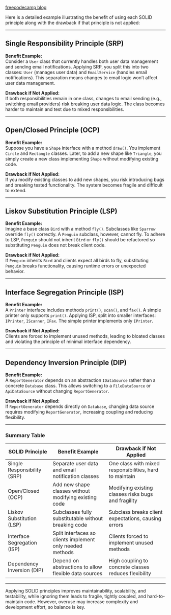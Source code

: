 [freecodecamp blog](https://www.freecodecamp.org/news/solid-principles-explained-in-plain-english/)

Here is a detailed example illustrating the benefit of using each SOLID principle along with the drawback if that principle is not applied:

---

## Single Responsibility Principle (SRP)

**Benefit Example:**  
Consider a `User` class that currently handles both user data management and sending email notifications. Applying SRP, you split this into two classes: `User` (manages user data) and `EmailService` (handles email notifications). This separation means changes to email logic won’t affect user data management.

**Drawback if Not Applied:**  
If both responsibilities remain in one class, changes to email sending (e.g., switching email providers) risk breaking user data logic. The class becomes harder to maintain and test due to mixed responsibilities.

---

## Open/Closed Principle (OCP)

**Benefit Example:**  
Suppose you have a `Shape` interface with a method `draw()`. You implement `Circle` and `Rectangle` classes. Later, to add a new shape like `Triangle`, you simply create a new class implementing `Shape` without modifying existing code.

**Drawback if Not Applied:**  
If you modify existing classes to add new shapes, you risk introducing bugs and breaking tested functionality. The system becomes fragile and difficult to extend.

---

## Liskov Substitution Principle (LSP)

**Benefit Example:**  
Imagine a base class `Bird` with a method `fly()`. Subclasses like `Sparrow` override `fly()` correctly. A `Penguin` subclass, however, cannot fly. To adhere to LSP, `Penguin` should not inherit `Bird` or `fly()` should be refactored so substituting `Penguin` does not break client code.

**Drawback if Not Applied:**  
If `Penguin` inherits `Bird` and clients expect all birds to fly, substituting `Penguin` breaks functionality, causing runtime errors or unexpected behavior.

---

## Interface Segregation Principle (ISP)

**Benefit Example:**  
A `Printer` interface includes methods `print()`, `scan()`, and `fax()`. A simple printer only supports `print()`. Applying ISP, split into smaller interfaces: `IPrinter`, `IScanner`, `IFax`. The simple printer implements only `IPrinter`.

**Drawback if Not Applied:**  
Clients are forced to implement unused methods, leading to bloated classes and violating the principle of minimal interface dependency.

---

## Dependency Inversion Principle (DIP)

**Benefit Example:**  
A `ReportGenerator` depends on an abstraction `IDataSource` rather than a concrete `Database` class. This allows switching to a `FileDataSource` or `ApiDataSource` without changing `ReportGenerator`.

**Drawback if Not Applied:**  
If `ReportGenerator` depends directly on `Database`, changing data source requires modifying `ReportGenerator`, increasing coupling and reducing flexibility.

---

### Summary Table

| SOLID Principle               | Benefit Example                                         | Drawback if Not Applied                              |
|------------------------------|--------------------------------------------------------|-----------------------------------------------------|
| Single Responsibility (SRP)  | Separate user data and email notification classes      | One class with mixed responsibilities, hard to maintain |
| Open/Closed (OCP)            | Add new shape classes without modifying existing code  | Modifying existing classes risks bugs and fragility |
| Liskov Substitution (LSP)    | Subclasses fully substitutable without breaking code   | Subclass breaks client expectations, causing errors |
| Interface Segregation (ISP)  | Split interfaces so clients implement only needed methods | Clients forced to implement unused methods          |
| Dependency Inversion (DIP)   | Depend on abstractions to allow flexible data sources  | High coupling to concrete classes reduces flexibility |

---

Applying SOLID principles improves maintainability, scalability, and testability, while ignoring them leads to fragile, tightly coupled, and hard-to-maintain code. However, overuse may increase complexity and development effort, so balance is key.
